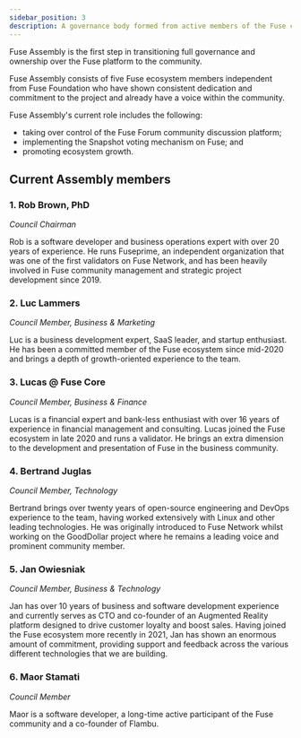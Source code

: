 ```yaml
---
sidebar_position: 3
description: A governance body formed from active members of the Fuse community.
---
```


Fuse Assembly is the first step in transitioning full governance and ownership over the Fuse platform to the community.

Fuse Assembly consists of five Fuse ecosystem members independent from Fuse Foundation who have shown consistent dedication and commitment to the project and already have a voice within the community.

Fuse Assembly's current role includes the following:

- taking over control of the Fuse Forum community discussion platform;
- implementing the Snapshot voting mechanism on Fuse; and
- promoting ecosystem growth.

## Current Assembly members

### 1. Rob Brown, PhD

_Council Chairman_

Rob is a software developer and business operations expert with over 20 years of experience. He runs Fuseprime, an independent organization that was one of the first validators on Fuse Network, and has been heavily involved in Fuse community management and strategic project development since 2019.

### 2. Luc Lammers

_Council Member, Business & Marketing_

Luc is a business development expert, SaaS leader, and startup enthusiast. He has been a committed member of the Fuse ecosystem since mid-2020 and brings a depth of growth-oriented experience to the team.

### 3. Lucas @ Fuse Core

_Council Member, Business & Finance_

Lucas is a financial expert and bank-less enthusiast with over 16 years of experience in financial management and consulting. Lucas joined the Fuse ecosystem in late 2020 and runs a validator. He brings an extra dimension to the development and presentation of Fuse in the business community.

### 4. Bertrand Juglas

_Council Member, Technology_

Bertrand brings over twenty years of open-source engineering and DevOps experience to the team, having worked extensively with Linux and other leading technologies. He was originally introduced to Fuse Network whilst working on the GoodDollar project where he remains a leading voice and prominent community member.

### 5. Jan Owiesniak

_Council Member, Business & Technology_

Jan has over 10 years of business and software development experience and currently serves as CTO and co-founder of an Augmented Reality platform designed to drive customer loyalty and boost sales. Having joined the Fuse ecosystem more recently in 2021, Jan has shown an enormous amount of commitment, providing support and feedback across the various different technologies that we are building.

### 6. Maor Stamati

_Council Member_

Maor is a software developer, a long-time active participant of the Fuse community and a co-founder of Flambu.
